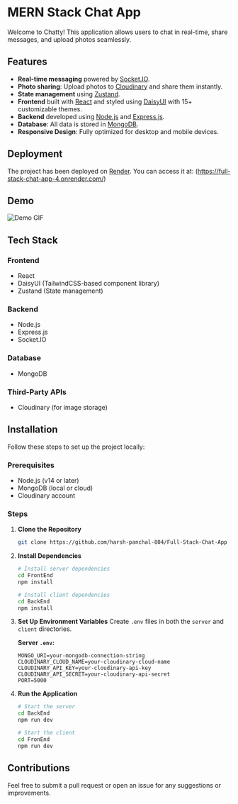 # MERN Stack Chat App

Welcome to Chatty! This application allows users to chat in real-time, share messages, and upload photos seamlessly.

## Features

- **Real-time messaging** powered by [Socket.IO](https://socket.io/).
- **Photo sharing**: Upload photos to [Cloudinary](https://cloudinary.com/) and share them instantly.
- **State management** using [Zustand](https://github.com/pmndrs/zustand).
- **Frontend** built with [React](https://reactjs.org/) and styled using [DaisyUI](https://daisyui.com/) with 15+ customizable themes.
- **Backend** developed using [Node.js](https://nodejs.org/) and [Express.js](https://expressjs.com/).
- **Database**: All data is stored in [MongoDB](https://www.mongodb.com/).
- **Responsive Design**: Fully optimized for desktop and mobile devices.

## Deployment

The project has been deployed on [Render](https://render.com/). You can access it at:
(https://full-stack-chat-app-4.onrender.com/)

## Demo

![Demo GIF](resources/chatty-video.gif)



## Tech Stack

### Frontend
- React
- DaisyUI (TailwindCSS-based component library)
- Zustand (State management)

### Backend
- Node.js
- Express.js
- Socket.IO

### Database
- MongoDB

### Third-Party APIs
- Cloudinary (for image storage)

## Installation

Follow these steps to set up the project locally:

### Prerequisites
- Node.js (v14 or later)
- MongoDB (local or cloud)
- Cloudinary account

### Steps

1. **Clone the Repository**
   ```bash
   git clone https://github.com/harsh-panchal-804/Full-Stack-Chat-App
   ```

2. **Install Dependencies**
   ```bash
   # Install server dependencies
   cd FrontEnd
   npm install

   # Install client dependencies
   cd BackEnd
   npm install
   ```

3. **Set Up Environment Variables**
   Create `.env` files in both the `server` and `client` directories.

   **Server `.env`:**
   ```env
   MONGO_URI=your-mongodb-connection-string
   CLOUDINARY_CLOUD_NAME=your-cloudinary-cloud-name
   CLOUDINARY_API_KEY=your-cloudinary-api-key
   CLOUDINARY_API_SECRET=your-cloudinary-api-secret
   PORT=5000
   ```

4. **Run the Application**
   ```bash
   # Start the server
   cd BackEnd
   npm run dev

   # Start the client
   cd FronEnd
   npm run dev
   ```

## Contributions

Feel free to submit a pull request or open an issue for any suggestions or improvements.




